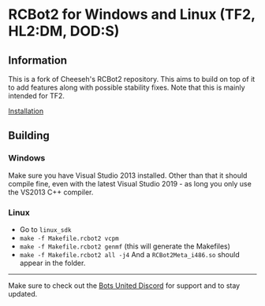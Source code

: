 # RCBot2 for Windows and Linux (TF2, HL2:DM, DOD:S)

## Information
This is a fork of Cheeseh's RCBot2 repository. This aims to build on top of it to add features along with possible stability fixes.
Note that this is mainly intended for TF2.

[Installation](http://rcbot.bots-united.com/forums/index.php?showtopic=1967)

## Building
### Windows
Make sure you have Visual Studio 2013 installed.
Other than that it should compile fine, even with the latest Visual Studio 2019 - as long you only use the VS2013 C++ compiler.

### Linux
* Go to `linux_sdk`
* `make -f Makefile.rcbot2 vcpm`
* `make -f Makefile.rcbot2 genmf` (this will generate the Makefiles)
* `make -f Makefile.rcbot2 all -j4`
And a `RCBot2Meta_i486.so` should appear in the folder.
---

Make sure to check out the [Bots United Discord](https://discord.gg/BbxR5wY) for support and to stay updated.
